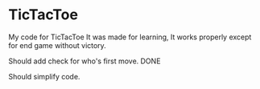 # TicTacToe
My code for TicTacToe
It was made for learning,
It works properly except for end game without victory.

Should add check for who's first move. DONE

Should simplify code.
